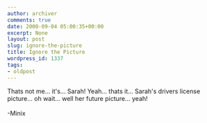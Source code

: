 ```yaml
---
author: archiver
comments: true
date: 2000-09-04 05:00:35+00:00
excerpt: None
layout: post
slug: ignore-the-picture
title: Ignore the Picture
wordpress_id: 1337
tags:
- oldpost
---
```


Thats not me... it's... Sarah!  Yeah... thats it... Sarah's drivers license picture... oh wait... well her future picture... yeah!<br /><br />-Minix